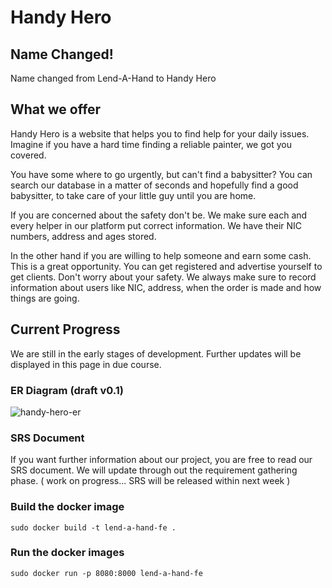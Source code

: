 # Handy Hero
## Name Changed!
Name changed from Lend-A-Hand to Handy Hero
## What we offer
Handy Hero is a website that helps you to find help for your daily issues. Imagine if you have a hard time finding a reliable painter, we got you covered. 

You have some where to go urgently, but can't find a babysitter? You can search our database in a matter of seconds and hopefully find a good babysitter, to take care of your little guy until you are home. 

If you are concerned about the safety don't be. We make sure each and every helper in our platform put correct information. We have their NIC numbers, address and ages stored. 

In the other hand if you are willing to help someone and earn some cash. This is a great opportunity. You can get registered and advertise yourself to get clients. Don't worry about your safety. We always make sure to record information about users like NIC, address, when the order is made and how things are going. 

## Current Progress
We are still in the early stages of development. Further updates will be displayed in this page in due course. 
### ER Diagram (draft v0.1)
![handy-hero-er](https://user-images.githubusercontent.com/69723438/233851916-93f916d0-db64-4764-a458-8e77d7efee9b.jpg)
### SRS Document
If you want further information about our project, you are free to read our SRS document. We will update through out the requirement gathering phase. 
( work on progress... SRS will be released within next week )
### Build the docker image
`sudo docker build -t lend-a-hand-fe .`
### Run the docker images
`sudo docker run -p 8080:8000 lend-a-hand-fe`

